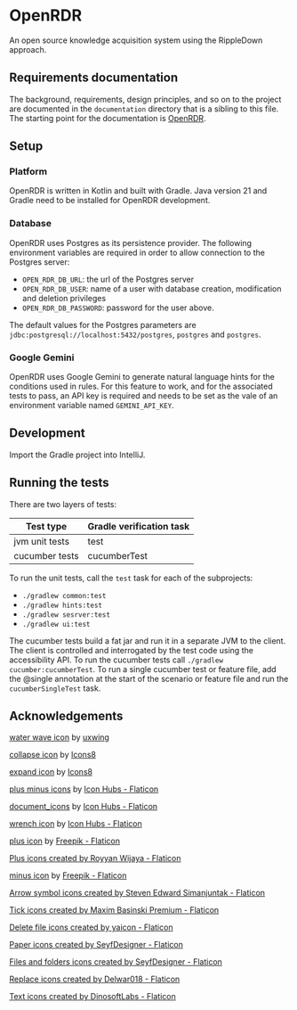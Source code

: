 # OpenRDR

An open source knowledge acquisition system using the RippleDown approach.

## Requirements documentation

The background, requirements, design principles, and so on to the project are documented in the
`documentation` directory that is a sibling to this file. The starting point for the
documentation is [OpenRDR](./documentation/openrdr.md).

## Setup
### Platform
OpenRDR is written in Kotlin and built with Gradle. 
Java version 21 and Gradle need to be installed for OpenRDR development.

### Database
OpenRDR uses Postgres as its persistence provider. The following environment variables are required in order to
allow connection to the Postgres server:

- `OPEN_RDR_DB_URL`: the url of the Postgres server
- `OPEN_RDR_DB_USER`: name of a user with database creation, modification and deletion privileges
- `OPEN_RDR_DB_PASSWORD`: password for the user above.

The default values for the Postgres parameters are `jdbc:postgresql://localhost:5432/postgres`, `postgres`
and `postgres`.

### Google Gemini
OpenRDR uses Google Gemini to generate natural language hints for the conditions used in rules.
For this feature to work, and for the associated tests to pass, an API key is required and needs to be set
as the vale of an environment variable named `GEMINI_API_KEY`.

## Development
Import the Gradle project into IntelliJ.

## Running the tests
There are two layers of tests:

| Test type         | Gradle verification task | 
|-------------------|--------------------------|
| jvm unit tests    | test                     |    
| cucumber tests    | cucumberTest             | 

To run the unit tests, call the `test` task for each of the subprojects: 
- `./gradlew common:test`
- `./gradlew hints:test`
- `./gradlew sesrver:test`
- `./gradlew ui:test`

The cucumber tests build a fat jar and run it in a separate JVM to the client. The client is controlled
and interrogated by the test code using the accessibility API. To run the cucumber tests 
call `./gradlew cucumber:cucumberTest`.
To run a single cucumber test or feature file, add the @single annotation at the start of the 
scenario or feature file and run the `cucumberSingleTest` task.

## Acknowledgements

[water wave icon](https://uxwing.com/water-wave-icon) by [uxwing](https://www.uxwing.com)

[collapse icon](https://icons8.com/icon/60653/collapse-arrow) by [Icons8](https://icons8.com)

[expand icon](https://icons8.com/icon/60662/expand-arrow) by [Icons8](https://icons8.com)

[plus minus icons](https://www.flaticon.com/free-icons/plus-minus) by [Icon Hubs - Flaticon](https://www.flaticon.com/)

[document_icons](https://www.flaticon.com/free-icons/document) by [Icon Hubs - Flaticon](https://www.flaticon.com/)

[wrench icon](https://www.flaticon.com/free-icons/work-tools) by [Icon Hubs - Flaticon](https://www.flaticon.com/)

[plus icon](https://www.flaticon.com/free-icons/plus) by [Freepik - Flaticon](https://www.flaticon.com/)

<a href="https://www.flaticon.com/free-icons/plus" title="plus icons">Plus icons created by Royyan Wijaya - Flaticon</a>

[minus icon](https://www.flaticon.com/free-icons/minus) by [Freepik - Flaticon](https://www.flaticon.com/)

<a href="https://www.flaticon.com/free-icons/arrow-symbol" title="arrow symbol icons">Arrow symbol icons created by
Steven Edward Simanjuntak - Flaticon</a>

<a href="https://www.flaticon.com/free-icons/tick" title="tick icons">Tick icons created by Maxim Basinski Premium -
Flaticon</a>

<a href="https://www.flaticon.com/free-icons/delete-file" title="delete file icons">Delete file icons created by
yaicon - Flaticon</a>

<a href="https://www.flaticon.com/free-icons/paper" title="paper icons">Paper icons created by SeyfDesigner -
Flaticon</a>

<a href="https://www.flaticon.com/free-icons/files-and-folders" title="files and folders icons">Files and folders icons
created by SeyfDesigner - Flaticon</a>

<a href="https://www.flaticon.com/free-icons/replace" title="replace icons">Replace icons created by Delwar018 -
Flaticon</a>

<a href="https://www.flaticon.com/free-icons/text" title="text icons">Text icons created by DinosoftLabs - Flaticon</a>